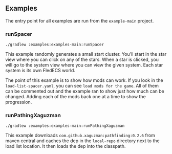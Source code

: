 ## Examples

The entry point for all examples are run from the `example-main`
project. 


### runSpacer

`./gradlew :examples:examples-main:runSpacer`

This example randomly generates a small start cluster. You'll
start in the star view where you can click on any of the stars.
When a star is clicked, you will go to the system view where you
can view the given system. Each star system is its own FledECS world.

The point of this example is to show how mods can work. If you look
in the `load-list-spacer.yaml`, you can see `load mods for the game`.
All of them can be commented out and the example ran to show 
just how much can be changed. Adding each of the mods back one
at a time to show the progression.

### runPathingXaguzman

`./gradlew :examples:examples-main:runPathingXaguzman`

This example downloads `com.github.xaguzman:pathfinding:0.2.6` from
maven central and caches the dep in the `local-repo` directory
next to the load list location. It then loads the dep into the
classpath.

